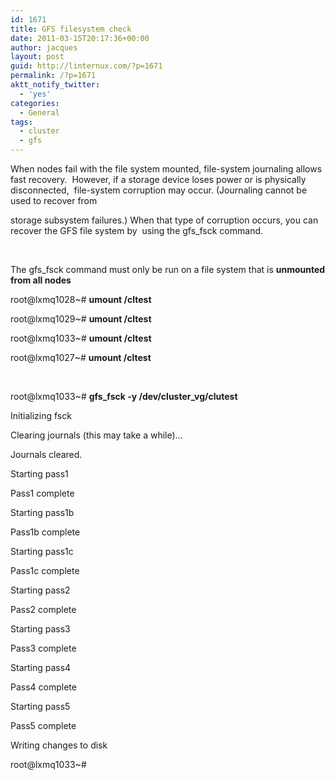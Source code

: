 ```yaml
---
id: 1671
title: GFS filesystem check
date: 2011-03-15T20:17:36+00:00
author: jacques
layout: post
guid: http://linternux.com/?p=1671
permalink: /?p=1671
aktt_notify_twitter:
  - 'yes'
categories:
  - General
tags:
  - cluster
  - gfs
---
```

When nodes fail with the file system mounted, file-system journaling allows fast recovery.  However, if a storage device loses power or is physically disconnected,  file-system corruption may occur. (Journaling cannot be used to recover from

storage subsystem failures.) When that type of corruption occurs, you can recover the GFS file system by  using the gfs_fsck command.

&nbsp;

The gfs_fsck command must only be run on a file system that is **unmounted from all nodes**

<div>
  <p>
    root@lxmq1028~# <strong>umount /cltest</strong>
  </p>
  
  <p>
    root@lxmq1029~# <strong>umount /cltest</strong>
  </p>
  
  <p>
    root@lxmq1033~# <strong>umount /cltest </strong>
  </p>
  
  <p>
    root@lxmq1027~# <strong>umount /cltest</strong>
  </p>
  
  <p>
    &nbsp;
  </p>
  
  <p>
    root@lxmq1033~# <strong>gfs_fsck -y /dev/cluster_vg/clutest</strong>
  </p>
  
  <p>
    Initializing fsck
  </p>
  
  <p>
    Clearing journals (this may take a while)&#8230;
  </p>
  
  <p>
    Journals cleared.
  </p>
  
  <p>
    Starting pass1
  </p>
  
  <p>
    Pass1 complete
  </p>
  
  <p>
    Starting pass1b
  </p>
  
  <p>
    Pass1b complete
  </p>
  
  <p>
    Starting pass1c
  </p>
  
  <p>
    Pass1c complete
  </p>
  
  <p>
    Starting pass2
  </p>
  
  <p>
    Pass2 complete
  </p>
  
  <p>
    Starting pass3
  </p>
  
  <p>
    Pass3 complete
  </p>
  
  <p>
    Starting pass4
  </p>
  
  <p>
    Pass4 complete
  </p>
  
  <p>
    Starting pass5
  </p>
  
  <p>
    Pass5 complete
  </p>
  
  <p>
    Writing changes to disk
  </p>
  
  <p>
    root@lxmq1033~#
  </p>
  
  <p>
    &nbsp;
  </p>
  
  <p>
    &nbsp;
  </p>
</div>